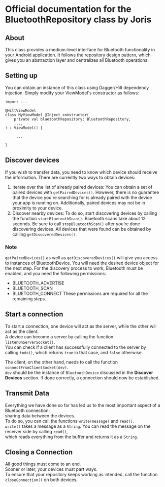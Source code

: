 # Official documentation for the BluetoothRepository class by Joris
## About
This class provides a medium-level interface for Bluetooth functionality in your Android application.
It follows the repository design pattern, which gives you an abstraction layer and centralizes all Bluetooth operations.
## Setting up
You can obtain an instance of this class using Dagger/Hilt dependency injection.
Simply modify your ViewModel's constructor as follows:
```
import ...
        
@HiltViewModel
class MyViewModel @Inject constructor(
    private val bluetoothRepository: BluetoothRepository,
    ...,
) : ViewModel() {

     ...
     
}
```
## Discover devices
If you wish to transfer data, you need to know which device should receive the information.
There are currently two ways to obtain devices:
1. Iterate over the list of already paired devices:
   You can obtain a set of paired devices with `getPairedDevices()`.
   However, there is no guarantee that the device you're searching for is already paired with the device your app is running on.
   Additionally, paired devices may not be in proximity to your device.
2. Discover nearby devices:
   To do so, start discovering devices by calling the function `startBluetoothScan()`.
   Bluetooth scans take about 12 seconds. Be sure to call `stopBluetoothScan()` after you’re done discovering devices.
   All devices that were found can be obtained by calling `getDiscoveredDevices()`.
### Note   
`getPairedDevices()` as well as `getDiscoveredDevices()` will give you access to instances of BluetoothDevice.
You will need the desired device object for the next step.
For the discovery process to work, Bluetooth must be enabled, and you need the following permissions:
* BLUETOOTH_ADVERTISE
* BLUETOOTH_SCAN
* BLUETOOTH_CONNECT
These permissions are required for all the remaining steps.
## Start a connection
To start a connection, one device will act as the server, while the other will act as the client.  
A device can become a server by calling the function `listenOnServerSocket()`.  
You can check if a client has successfully connected to the server by calling `todo()`, which returns `true` in that case, and `false` otherwise.

The client, on the other hand, needs to call the function `connectFromClientSocket(dev)`.  
`dev` should be the instance of `BluetoothDevice` discussed in the **Discover Devices** section.
If done correctly, a connection should now be established.
## Transmit Data
Everything we have done so far has led us to the most important aspect of a Bluetooth connection:  
sharing data between the devices.  
To do so, you can call the functions `write(message)` and `read()`.  
`write()` takes a message as a `String`. You can read the message on the receiver side by calling `read()`,  
which reads everything from the buffer and returns it as a `String`.
## Closing a Connection
All good things must come to an end.  
Sooner or later, your devices must part ways.  
To ensure that your repository keeps working as intended, call the function `closeConnection()` on both devices.